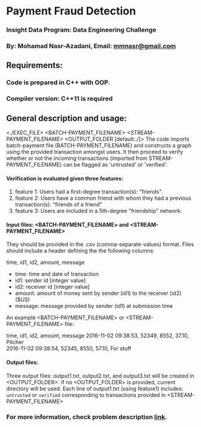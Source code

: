 # Payment Fraud Detection
### Insight Data Program: Data Engineering Challenge
### By: Mohamad Nasr-Azadani, Email: mmnasr@gmail.com

## Requirements: 
### Code is prepared in C++ with OOP.
### Compiler version: C++11 is required

## General description and usage:

<./EXEC_FILE> \<BATCH-PAYMENT_FILENAME\> \<STREAM-PAYMENT_FILENAME\> \<OUTPUT_FOLDER [default:./]\>
The code imports batch-payment file (BATCH-PAYMENT_FILENAME) and constructs a graph using the provided transaction amongst users.
It then proceed to verify whether or not the incoming transactions (imported from STREAM-PAYMENT_FILENAME) can be flagged as 'untrusted' or 'verified'.

#### Verification is evaluated given three features:
1. feature 1: Users had a first-degree transaction(s): \"friends\". 
2. feature 2: Users have a common friend with whom they had a previous transaction(s): \"friends of a friend\"  
3. feature 3: Users are included in a 5th-degree \"friendship\" network: 


#### Input files: \<BATCH-PAYMENT_FILENAME\> and \<STREAM-PAYMENT_FILENAME\>
They should be provided in the .csv (comma-separate-values) format. Files should include a header defining the the following columns: 

time, id1, id2, amount, message 
+ time: time and date of transaction 
+ id1: sender id [integer value] 
+ id2: receiver id [integer value] 
+ amount: amount of money sent by sender (id1) to the receiver (id2) ($US)
+ message: message provided by sender (id1) at submission time 

An example \<BATCH-PAYMENT_FILENAME\> or \<STREAM-PAYMENT_FILENAME\> file:

time, id1, id2, amount, message 
2016-11-02 09:38:53, 52349, 8552, 37.10, Pitcher  
2016-11-02 09:38:54, 52345, 8550, 57.10, For stuff 

#### Output files: 
Three output files: output1.txt, output2.txt, and output3.txt will be created in \<OUTPUT_FOLDER\>.
If no \<OUTPUT_FOLDER\> is provided, current directory will be used.
Each line of output1.txt (using feature1) includes: 
`untrusted` or `verified` corresponding to transactions provided in \<STREAM-PAYMENT_FILENAME\>

### For more information, check problem description [link](https://github.com/InsightDataScience/digital-wallet/blob/master/README.md).

